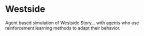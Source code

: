 # Westside

Agent based simulation of Westside Story... with agents who use reinforcement learning methods to adapt their behavior.
